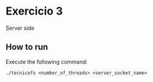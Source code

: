 # Exercicio 3
Server side

## How to run
Execute the following command:

`./tecnicofs <number_of_threads> <server_socket_name>`
